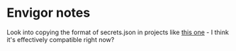 # Envigor notes

Look into copying the format of secrets.json in projects like [this one](https://github.com/leemunroe/grunt-email-workflow) - I think it's effectively compatible right now?
